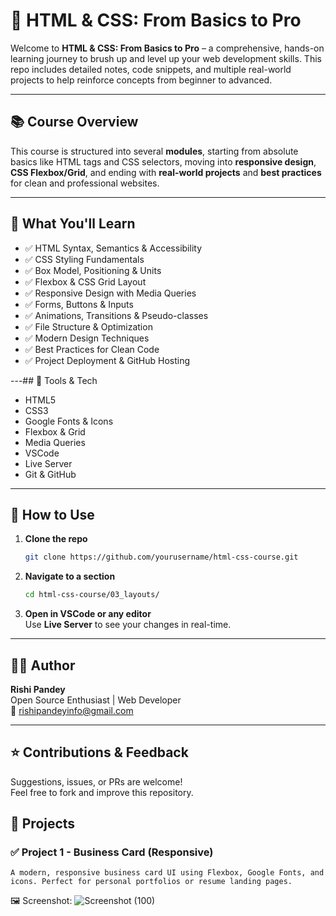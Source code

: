 # 🧠 HTML & CSS: From Basics to Pro

Welcome to **HTML & CSS: From Basics to Pro** – a comprehensive, hands-on learning journey to brush up and level up your web development skills. This repo includes detailed notes, code snippets, and multiple real-world projects to help reinforce concepts from beginner to advanced.

---

## 📚 Course Overview

This course is structured into several **modules**, starting from absolute basics like HTML tags and CSS selectors, moving into **responsive design**, **CSS Flexbox/Grid**, and ending with **real-world projects** and **best practices** for clean and professional websites.

---

## 🚀 What You'll Learn

- ✅ HTML Syntax, Semantics & Accessibility
- ✅ CSS Styling Fundamentals
- ✅ Box Model, Positioning & Units
- ✅ Flexbox & CSS Grid Layout
- ✅ Responsive Design with Media Queries
- ✅ Forms, Buttons & Inputs
- ✅ Animations, Transitions & Pseudo-classes
- ✅ File Structure & Optimization
- ✅ Modern Design Techniques
- ✅ Best Practices for Clean Code
- ✅ Project Deployment & GitHub Hosting

---## 🧰 Tools & Tech

- HTML5
- CSS3
- Google Fonts & Icons
- Flexbox & Grid
- Media Queries
- VSCode
- Live Server
- Git & GitHub

---

## 📌 How to Use

1. **Clone the repo**  
   ```bash
   git clone https://github.com/yourusername/html-css-course.git
   ```

2. **Navigate to a section**  
   ```bash
   cd html-css-course/03_layouts/
   ```

3. **Open in VSCode or any editor**  
   Use **Live Server** to see your changes in real-time.

---

## 🧑‍💻 Author

**Rishi Pandey**  
Open Source Enthusiast | Web Developer  
📧 rishipandeyinfo@gmail.com  

---

## ⭐️ Contributions & Feedback

Suggestions, issues, or PRs are welcome!  
Feel free to fork and improve this repository.

## 📂 Projects
### ✅ Project 1 - Business Card (Responsive)

    A modern, responsive business card UI using Flexbox, Google Fonts, and icons. Perfect for personal portfolios or resume landing pages.
🖼️ Screenshot:
![Screenshot (100)](https://github.com/user-attachments/assets/f74bdd88-569f-493c-b87a-b5b24bf74eda)
